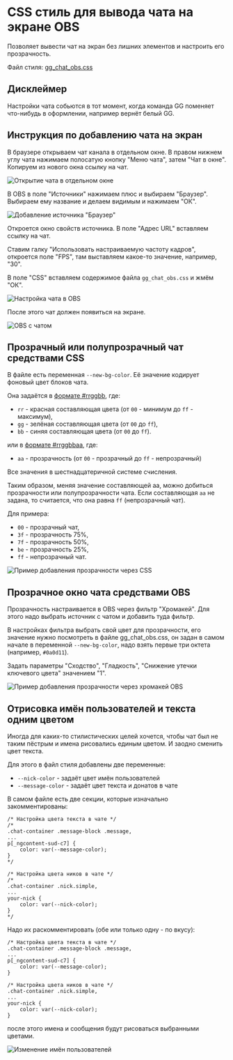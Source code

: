 # CSS стиль для вывода чата на экране OBS

Позволяет вывести чат на экран без лишних элементов и настроить его
прозрачность.

Файл стиля: [gg_chat_obs.css](../gg_chat_obs.css)

## Дисклеймер

Настройки чата собьются в тот момент, когда команда GG поменяет
что-нибудь в оформлении, например вернёт белый GG.

## Инструкция по добавлению чата на экран

В браузере открываем чат канала в отдельном окне. В правом нижнем углу
чата нажимаем полосатую кнопку "Меню чата", затем "Чат в окне". Копируем
из нового окна ссылку на чат.

![Открытие чата в отдельном окне](gg_chat_obs_add_scene_01.png)

В OBS в поле "Источники" нажимаем плюс и выбираем "Браузер". Выбираем
ему название и делаем видимым и нажимаем "ОК".

![Добавление источника "Браузер"](gg_chat_obs_add_scene_02.png)

Откроется окно свойств источника. В поле "Адрес URL" вставляем ссылку на
чат.

Ставим галку "Использовать настраиваемую частоту кадров", откроется поле
"FPS", там выставляем какое-то значение, например, "30".

В поле "CSS" вставляем содержимое файла `gg_chat_obs.css` и жмём "ОК".

![Настройка чата в OBS](gg_chat_obs_add_scene_03.png)

После этого чат должен появиться на экране.

![OBS с чатом](gg_chat_obs_add_scene_04.png)

## Прозрачный или полупрозрачный чат средствами CSS

В файле есть переменная `--new-bg-color`. Её значение кодирует фоновый
цвет блоков чата.

Она задаётся в
[формате #rrggbb](https://www.w3schools.com/colors/default.asp), где:

- `rr` - красная составляющая цвета (от `00` - минимум до `ff` -
максимум),
- `gg` - зелёная составляющая цвета (от `00` до `ff`),
- `bb` - синяя составляющая цвета (от `00` до `ff`).

или в
[формате #rrggbbaa](https://www.w3schools.com/colors/default.asp), где:

- `aa` - прозрачность (от `00` - прозрачный до `ff` - непрозрачный)

Все значения в шестнадцатеричной системе счисления.

Таким образом, меняя значение составляющей aa, можно добиться
прозрачности или полупрозрачности чата. Если составляющая `aa` не
задана, то считается, что она равна `ff` (непрозрачный чат).

Для примера:

- `00` - прозрачный чат,
- `3f` - прозрачность 75%,
- `7f` - прозрачность 50%,
- `be` - прозрачность 25%,
- `ff` - непрозрачный чат.

![Пример добавления прозрачности через CSS](gg_chat_obs_add_transparent_via_css_01.png)

## Прозрачное окно чата средствами OBS

Прозрачность настраивается в OBS через фильтр "Хромакей". Для этого надо
выбрать источник с чатом и добавить туда фильтр.

В настройках фильтра выбрать свой цвет для прозрачности, его значение
нужно посмотреть в файле gg_chat_obs.css, он задан в самом начале в
переменной `--new-bg-color`, надо взять первые три октета
(например, `#0a0d11`).

Задать параметры "Сходство", "Гладкость", "Снижение утечки ключевого
цвета" значением "1".

![Пример добавления прозрачности через хромакей OBS](gg_chat_obs_add_transparent_via_obs_01.png)

## Отрисовка имён пользователей и текста одним цветом

Иногда для каких-то стилистических целей хочется, чтобы чат был не таким
пёстрым и имена рисовались единым цветом. И заодно сменить цвет текста.

Для этого в файл стиля добавлены две переменные:

- `--nick-color` - задаёт цвет имён пользователей
- `--message-color` - задаёт цвет текста и донатов в чате

В самом файле есть две секции, которые изначально закомментированы:

```
/* Настройка цвета текста в чате */
/*
.chat-container .message-block .message,
...
p[_ngcontent-sud-c7] {
    color: var(--message-color);
}
*/

/* Настройка цвета ников в чате */
/*
.chat-container .nick.simple,
...
your-nick {
    color: var(--nick-color);
}
*/
```

Надо их раскомментировать (обе или только одну - по вкусу):

```
/* Настройка цвета текста в чате */
.chat-container .message-block .message,
...
p[_ngcontent-sud-c7] {
    color: var(--message-color);
}

/* Настройка цвета ников в чате */
.chat-container .nick.simple,
...
your-nick {
    color: var(--nick-color);
}
```

после этого имена и сообщения будут рисоваться выбранными цветами.

![Изменение имён пользователей](gg_chat_obs_change_message_color_01.png)
